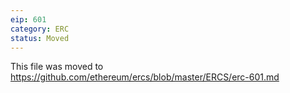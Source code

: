 ```yaml
---
eip: 601
category: ERC
status: Moved
---
```


This file was moved to https://github.com/ethereum/ercs/blob/master/ERCS/erc-601.md
